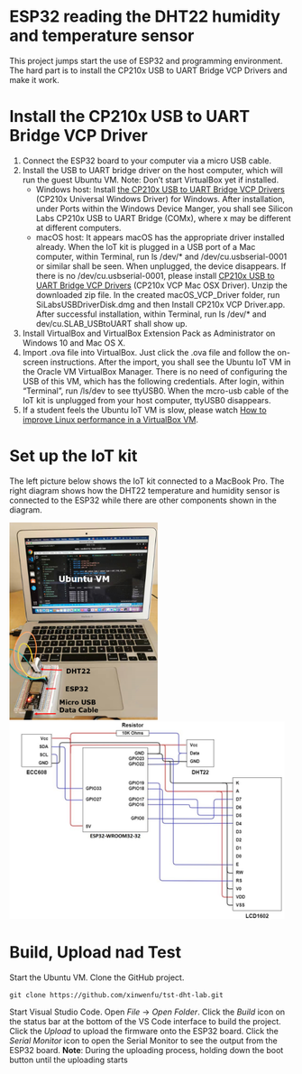 # ESP32 reading the DHT22 humidity and temperature sensor

This project jumps start the use of ESP32 and programming environment. The hard part is to install the CP210x USB to UART Bridge VCP Drivers and make it work.

# Install the CP210x USB to UART Bridge VCP Driver

1.	Connect the ESP32 board to your computer via a micro USB cable.
2.	Install the USB to UART bridge driver on the host computer, which will run the guest Ubuntu VM. Note: Don’t start VirtualBox yet if installed.
    - Windows host: Install [the CP210x USB to UART Bridge VCP Drivers](https://www.silabs.com/developers/usb-to-uart-bridge-vcp-drivers) (CP210x Universal Windows Driver) for Windows. After installation, under Ports within the Windows Device Manger, you shall see Silicon Labs CP210x USB to UART Bridge (COMx), where x may be different at different computers.
    - macOS host: It appears macOS has the appropriate driver installed already. When the IoT kit is plugged in a USB port of a Mac computer, within Terminal, run ls /dev/* and /dev/cu.usbserial-0001 or similar shall be seen. When unplugged, the device disappears. If there is no /dev/cu.usbserial-0001, please install [CP210x USB to UART Bridge VCP Drivers](https://www.silabs.com/developers/usb-to-uart-bridge-vcp-drivers) (CP210x VCP Mac OSX Driver). Unzip the downloaded zip file. In the created macOS_VCP_Driver folder, run SiLabsUSBDriverDisk.dmg and then Install CP210x VCP Driver.app. After successful installation, within Terminal, run ls /dev/* and dev/cu.SLAB_USBtoUART shall show up.
3.	Install VirtualBox and VirtualBox Extension Pack as Administrator on Windows 10 and Mac OS X.
4.	Import .ova file into VirtualBox. Just click the .ova file and follow the on-screen instructions. After the import, you shall see the Ubuntu IoT VM in the Oracle VM VirtualBox Manager. There is no need of configuring the USB of this VM, which has the following credentials. After login, within “Terminal”, run /ls/dev to see ttyUSB0. When the mcro-usb cable of the IoT kit is unplugged from your host computer, ttyUSB0 disappears. 
5.	If a student feels the Ubuntu IoT VM is slow, please watch [How to improve Linux performance in a VirtualBox VM](https://www.youtube.com/watch?v=tbF8jNjD_IE).

# Set up the IoT kit

The left picture below shows the IoT kit connected to a MacBook Pro. The right diagram shows how the DHT22 temperature and humidity sensor is connected to the ESP32 while there are other components shown in the diagram.

<img src="imgs/IoTKit.png" height=350> <img src="imgs/diagram.jpg" height=350>

# Build, Upload nad Test

Start the Ubuntu VM. Clone the GitHub project. 
```
git clone https://github.com/xinwenfu/tst-dht-lab.git
```

Start Visual Studio Code. Open *File* -> *Open Folder*. Click the *Build* icon on the status bar at the bottom of the VS Code interface to build the project. Click the *Upload* to upload the firmware onto the ESP32 board. Click the *Serial Monitor* icon to open the Serial Monitor to see the output from the ESP32 board. 
**Note**: During the uploading process, holding down the boot button until the uploading starts

